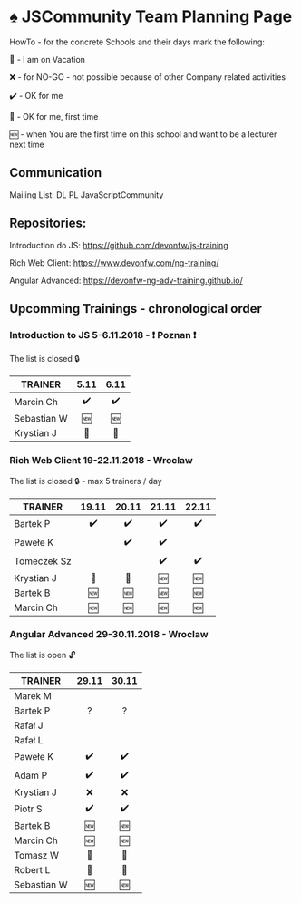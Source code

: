 # :spades: JSCommunity Team Planning Page

HowTo - for the concrete Schools and their days mark the following:

:palm_tree: - I am on Vacation

:x: - for NO-GO - not possible because of other Company related activities

:heavy_check_mark: - OK for me

:beginner: - OK for me, first time

:new: - when You are the first time on this school and want to be a lecturer next time

## Communication

Mailing List: DL PL JavaScriptCommunity

## Repositories:

Introduction do JS: https://github.com/devonfw/js-training

Rich Web Client: https://www.devonfw.com/ng-training/

Angular Advanced: https://devonfw-ng-adv-training.github.io/

## Upcomming Trainings - chronological order

### Introduction to JS 5-6.11.2018 - :exclamation: Poznan :exclamation:
The list is closed :lock:

| TRAINER       |       5.11	     |       6.11       |
| --            |      :---:       |      :---:       |
| Marcin Ch     |:heavy_check_mark:|:heavy_check_mark:|
| Sebastian W   |      :new:       |      :new:       |
| Krystian J    |    :beginner:    |    :beginner:    |


### Rich Web Client 19-22.11.2018 - Wroclaw
The list is closed :lock: - max 5 trainers / day

| TRAINER       |      19.11	     |      20.11       |      21.11	     |      22.11       |
| --            |      :---:       |      :---:       |      :---:       |      :---:       |
| Bartek P      |:heavy_check_mark:|:heavy_check_mark:|:heavy_check_mark:|:heavy_check_mark:|
| Pawełe K      |                  |:heavy_check_mark:|:heavy_check_mark:|                  |
| Tomeczek Sz   |                  |                  |:heavy_check_mark:|:heavy_check_mark:|
| Krystian J    |    :beginner:    |    :beginner:    |      :new:       |      :new:       |
| Bartek B      |      :new:       |      :new:       |      :new:       |      :new:       |
| Marcin Ch     |      :new:       |      :new:       |      :new:       |      :new:       |

### Angular Advanced 29-30.11.2018 - Wroclaw
The list is open :unlock:

| TRAINER       |      29.11	     |      30.11       |
| --            |      :---:       |      :---:       |
| Marek M       |                  |                  |
| Bartek P      |       ?          |        ?         |
| Rafał J       |                  |                  |
| Rafał L       |                  |                  |
| Pawełe K      |:heavy_check_mark:|:heavy_check_mark:|
| Adam P        |:heavy_check_mark:|:heavy_check_mark:|
| Krystian J    |       :x:        |       :x:        |
| Piotr S       |:heavy_check_mark:|:heavy_check_mark:|
| Bartek B      |      :new:       |      :new:       |
| Marcin Ch     |      :new:       |      :new:       |
| Tomasz W      |    :beginner:    |    :beginner:    |
| Robert L      |    :beginner:    |    :beginner:    |
| Sebastian W   |      :new:       |      :new:       |

